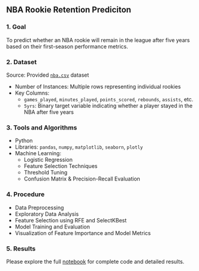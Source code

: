 ## NBA Rookie Retention Prediciton

### 1. Goal  
To predict whether an NBA rookie will remain in the league after five years based on their first-season performance metrics.

### 2. Dataset  
Source: Provided [`nba.csv`](https://github.com/yehyifan/NBA_Rookie_Retention_Prediction/blob/main/nba.csv) dataset

- Number of Instances: Multiple rows representing individual rookies  
- Key Columns:  
  - `games_played`, `minutes_played`, `points_scored`, `rebounds`, `assists`, etc.  
  - `5yrs`: Binary target variable indicating whether a player stayed in the NBA after five years

### 3. Tools and Algorithms  
- Python  
- Libraries: `pandas`, `numpy`, `matplotlib`, `seaborn`, `plotly`  
- Machine Learning:  
  - Logistic Regression  
  - Feature Selection Techniques  
  - Threshold Tuning  
  - Confusion Matrix & Precision-Recall Evaluation

### 4. Procedure  
- Data Preprocessing  
- Exploratory Data Analysis  
- Feature Selection using RFE and SelectKBest  
- Model Training and Evaluation  
- Visualization of Feature Importance and Model Metrics

### 5. Results  
Please explore the full [notebook](https://colab.research.google.com/drive/1og8n16JiEnYU5Fj0SgaxQA208Um7Sh4k) for complete code and detailed results.
